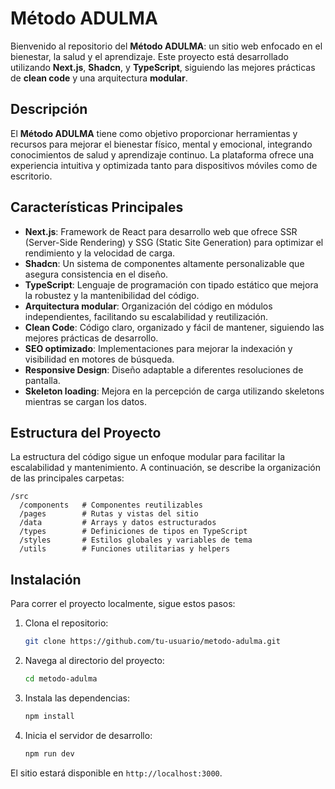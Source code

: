 
# Método ADULMA

Bienvenido al repositorio del **Método ADULMA**: un sitio web enfocado en el bienestar, la salud y el aprendizaje. Este proyecto está desarrollado utilizando **Next.js**, **Shadcn**, y **TypeScript**, siguiendo las mejores prácticas de **clean code** y una arquitectura **modular**.

## Descripción

El **Método ADULMA** tiene como objetivo proporcionar herramientas y recursos para mejorar el bienestar físico, mental y emocional, integrando conocimientos de salud y aprendizaje continuo. La plataforma ofrece una experiencia intuitiva y optimizada tanto para dispositivos móviles como de escritorio.

## Características Principales

- **Next.js**: Framework de React para desarrollo web que ofrece SSR (Server-Side Rendering) y SSG (Static Site Generation) para optimizar el rendimiento y la velocidad de carga.
- **Shadcn**: Un sistema de componentes altamente personalizable que asegura consistencia en el diseño.
- **TypeScript**: Lenguaje de programación con tipado estático que mejora la robustez y la mantenibilidad del código.
- **Arquitectura modular**: Organización del código en módulos independientes, facilitando su escalabilidad y reutilización.
- **Clean Code**: Código claro, organizado y fácil de mantener, siguiendo las mejores prácticas de desarrollo.
- **SEO optimizado**: Implementaciones para mejorar la indexación y visibilidad en motores de búsqueda.
- **Responsive Design**: Diseño adaptable a diferentes resoluciones de pantalla.
- **Skeleton loading**: Mejora en la percepción de carga utilizando skeletons mientras se cargan los datos.

## Estructura del Proyecto

La estructura del código sigue un enfoque modular para facilitar la escalabilidad y mantenimiento. A continuación, se describe la organización de las principales carpetas:

```
/src
  /components   # Componentes reutilizables
  /pages        # Rutas y vistas del sitio
  /data         # Arrays y datos estructurados
  /types        # Definiciones de tipos en TypeScript
  /styles       # Estilos globales y variables de tema
  /utils        # Funciones utilitarias y helpers
```

## Instalación

Para correr el proyecto localmente, sigue estos pasos:

1. Clona el repositorio:
   ```bash
   git clone https://github.com/tu-usuario/metodo-adulma.git
   ```
2. Navega al directorio del proyecto:
   ```bash
   cd metodo-adulma
   ```
3. Instala las dependencias:
   ```bash
   npm install
   ```
4. Inicia el servidor de desarrollo:
   ```bash
   npm run dev
   ```

El sitio estará disponible en `http://localhost:3000`.
